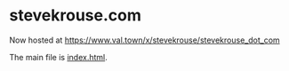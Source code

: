 # stevekrouse.com

Now hosted at https://www.val.town/x/stevekrouse/stevekrouse_dot_com

The main file is [index.html](./index.html).
